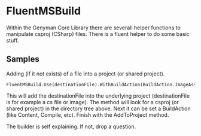 # FluentMSBuild

Within the Genyman Core Library there are severall helper functions to manipulate csproj (CSharp) files. There is a fluent helper to do some basic stuff.

## Samples

Adding (if it not exists) of a file into a project (or shared project).

```
FluentMSBuild.Use(destinationFile).WithBuildAction(BuildAction.ImageAsset).AddToProject();
```

This will add the destinationFile into the underlying project (destinationFile is for example a cs file or image). The method will look for a csproj (or shared project) in the directory tree above. Next it can be set a BuildAction (like Content, Compile, etc). Finish with the AddToProject method.

The builder is self explaining. If not, drop a question.



